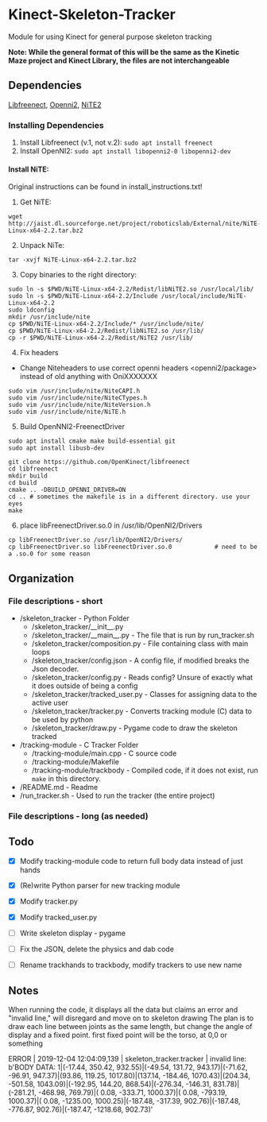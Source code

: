 # Kinect-Skeleton-Tracker
Module for using Kinect for general purpose skeleton tracking

**Note: While the general format of this will be the same as the Kinetic Maze project and Kinect Library, the files are not interchangeable**

## Dependencies
[Libfreenect](https://github.com/OpenKinect/libfreenect),
[Openni2](https://github.com/occipital/openni2),
[NiTE2](http://jaist.dl.sourceforge.net/project/roboticslab/External/nite/NiTE-Linux-x64-2.2.tar.bz2)

### Installing Dependencies

1. Install Libfreenect (v.1, not v.2): `sudo apt install freenect`
2. Install OpenNI2: `sudo apt install libopenni2-0 libopenni2-dev`

#### Install NiTE:
Original instructions can be found in install_instructions.txt!

1. Get NiTE:
  ```
  wget http://jaist.dl.sourceforge.net/project/roboticslab/External/nite/NiTE-Linux-x64-2.2.tar.bz2
  ```
2. Unpack NiTe:
  ```
  tar -xvjf NiTE-Linux-x64-2.2.tar.bz2
  ```
3. Copy binaries to the right directory:
  ```
  sudo ln -s $PWD/NiTE-Linux-x64-2.2/Redist/libNiTE2.so /usr/local/lib/
  sudo ln -s $PWD/NiTE-Linux-x64-2.2/Include /usr/local/include/NiTE-Linux-x64-2.2
  sudo ldconfig
  mkdir /usr/include/nite
  cp $PWD/NiTE-Linux-x64-2.2/Include/* /usr/include/nite/
  cp $PWD/NiTE-Linux-x64-2.2/Redist/libNiTE2.so /usr/lib/
  cp -r $PWD/NiTE-Linux-x64-2.2/Redist/NiTE2 /usr/lib/
  ```
4. Fix headers
  - Change Niteheaders to use correct openni headers <openni2/package> instead of old <package> anything with OniXXXXXXX
  ```
  sudo vim /usr/include/nite/NiteCAPI.h
  sudo vim /usr/include/nite/NiteCTypes.h
  sudo vim /usr/include/nite/NiteVersion.h
  sudo vim /usr/include/nite/NiTE.h
  ```

5. Build OpenNNI2-FreenectDriver
  ```
  sudo apt install cmake make build-essential git
  sudo apt install libusb-dev

  git clone https://github.com/OpenKinect/libfreenect
  cd libfreenect
  mkdir build
  cd build
  cmake .. -DBUILD_OPENNI_DRIVER=ON
  cd .. # sometimes the makefile is in a different directory. use your eyes
  make
  ```
6. place libFreenectDriver.so.0 in /usr/lib/OpenNI2/Drivers
  ```
  cp libFreenectDriver.so /usr/lib/OpenNI2/Drivers/
  cp libFreenectDriver.so libFreenectDriver.so.0 			# need to be a .so.0 for some reason
  ```

## Organization

### File descriptions - short

* /skeleton_tracker - Python Folder
  * /skeleton_tracker/\_\_init\_\_.py
  * /skeleton_tracker/\_\_main\_\_.py  - The file that is run by run_tracker.sh
  * /skeleton_tracker/composition.py - File containing class with main loops
  * /skeleton_tracker/config.json - A config file, if modified breaks the Json decoder.
  * /skeleton_tracker/config.py - Reads config? Unsure of exactly what it does outside of being a config
  * /skeleton_tracker/tracked_user.py - Classes for assigning data to the active user
  * /skeleton_tracker/tracker.py - Converts tracking module (C) data to be used by python
  * /skeleton_tracker/draw.py - Pygame code to draw the skeleton tracked
* /tracking-module - C Tracker Folder
  * /tracking-module/main.cpp - C source code
  * /tracking-module/Makefile
  * /tracking-module/trackbody - Compiled code, if it does not exist, run `make` in this directory.
* /README.md - Readme
* /run_tracker.sh - Used to run the tracker (the entire project)

### File descriptions - long (as needed)


## Todo
- [x] Modify tracking-module code to return full body data instead of just hands
- [x] (Re)write Python parser for new tracking module
- [x] Modify tracker.py
- [x] Modify tracked_user.py
- [ ] Write skeleton display - pygame

- [ ] Fix the JSON, delete the physics and dab code
- [ ] Rename trackhands to trackbody, modify trackers to use new name

## Notes
When running the code, it displays all the data but claims an error and "invalid line," will disregard and move on to skeleton drawing
The plan is to draw each line between joints as the same length, but change the angle of display and a fixed point. first fixed point will be the torso, at 0,0 or something

ERROR   | 2019-12-04 12:04:09,139 | skeleton_tracker.tracker | invalid line: b'BODY DATA: 1|(-17.44, 350.42, 932.55)|(-49.54, 131.72, 943.17)|(-71.62, -96.91, 947.37)|(93.86, 119.25, 1017.80)|(137.14, -184.46, 1070.43)|(204.34, -501.58, 1043.09)|(-192.95, 144.20, 868.54)|(-276.34, -146.31, 831.78)|(-281.21, -468.98, 769.79)|( 0.08, -333.71, 1000.37)|( 0.08, -793.19, 1000.37)|( 0.08, -1235.00, 1000.25)|(-187.48, -317.39, 902.76)|(-187.48, -776.87, 902.76)|(-187.47, -1218.68, 902.73)'
